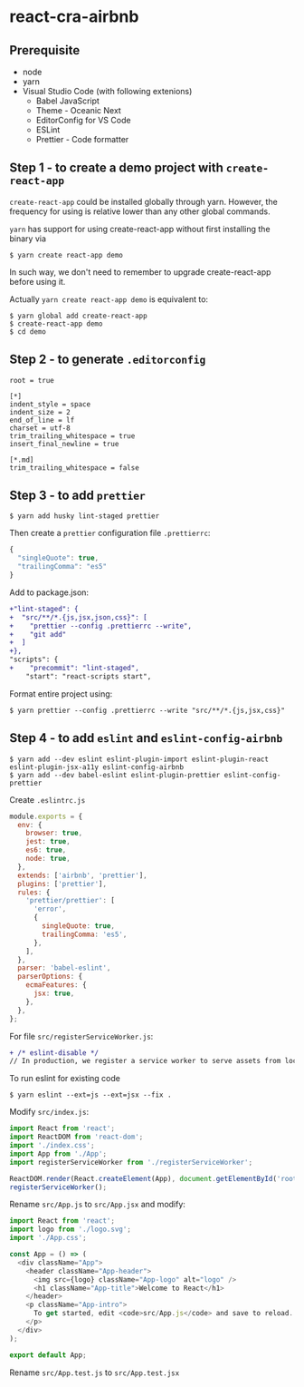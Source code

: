 # react-cra-airbnb

## Prerequisite

* node
* yarn
* Visual Studio Code (with following extenions)
  * Babel JavaScript
  * Theme - Oceanic Next
  * EditorConfig for VS Code
  * ESLint
  * Prettier - Code formatter

## Step 1 - to create a demo project with `create-react-app`

`create-react-app` could be installed globally through yarn. However, the frequency for using is relative lower than any other global commands. 

`yarn` has support for using create-react-app without first installing the binary via

```shell
$ yarn create react-app demo
```

In such way, we don't need to remember to upgrade create-react-app before using it.

Actually `yarn create react-app demo` is equivalent to:

```shell
$ yarn global add create-react-app
$ create-react-app demo
$ cd demo
```

## Step 2 - to generate `.editorconfig`

```
root = true

[*]
indent_style = space
indent_size = 2
end_of_line = lf
charset = utf-8
trim_trailing_whitespace = true
insert_final_newline = true

[*.md]
trim_trailing_whitespace = false
```

## Step 3 - to add `prettier`

```shell
$ yarn add husky lint-staged prettier
```

Then create a `prettier` configuration file `.prettierrc`:

```javascript
{
  "singleQuote": true,
  "trailingComma": "es5"
}
```

Add to package.json:

```patch
+"lint-staged": {
+  "src/**/*.{js,jsx,json,css}": [
+    "prettier --config .prettierrc --write",
+    "git add"
+  ]
+},
"scripts": {
+    "precommit": "lint-staged",
    "start": "react-scripts start",
```

Format entire project using:

```shell
$ yarn prettier --config .prettierrc --write "src/**/*.{js,jsx,css}"
```

## Step 4 - to add `eslint` and `eslint-config-airbnb`

```shell
$ yarn add --dev eslint eslint-plugin-import eslint-plugin-react eslint-plugin-jsx-a11y eslint-config-airbnb
$ yarn add --dev babel-eslint eslint-plugin-prettier eslint-config-prettier
```

Create `.eslintrc.js`
```javascript
module.exports = {
  env: {
    browser: true,
    jest: true,
    es6: true,
    node: true,
  },
  extends: ['airbnb', 'prettier'],
  plugins: ['prettier'],
  rules: {
    'prettier/prettier': [
      'error',
      {
        singleQuote: true,
        trailingComma: 'es5',
      },
    ],
  },
  parser: 'babel-eslint',
  parserOptions: {
    ecmaFeatures: {
      jsx: true,
    },
  },
};

```

For file `src/registerServiceWorker.js`:
```patch
+ /* eslint-disable */
// In production, we register a service worker to serve assets from local cache.
```

To run eslint for existing code
```shell
$ yarn eslint --ext=js --ext=jsx --fix .
```

Modify `src/index.js`:
```javascript
import React from 'react';
import ReactDOM from 'react-dom';
import './index.css';
import App from './App';
import registerServiceWorker from './registerServiceWorker';

ReactDOM.render(React.createElement(App), document.getElementById('root'));
registerServiceWorker();
```

Rename `src/App.js` to `src/App.jsx` and modify:

```javascript
import React from 'react';
import logo from './logo.svg';
import './App.css';

const App = () => (
  <div className="App">
    <header className="App-header">
      <img src={logo} className="App-logo" alt="logo" />
      <h1 className="App-title">Welcome to React</h1>
    </header>
    <p className="App-intro">
      To get started, edit <code>src/App.js</code> and save to reload.
    </p>
  </div>
);

export default App;

```

Rename `src/App.test.js` to `src/App.test.jsx`

